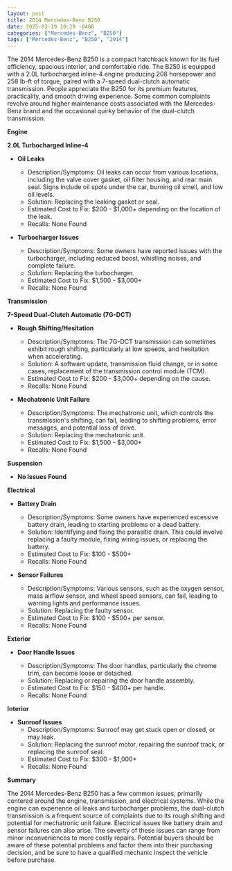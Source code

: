```yaml
---
layout: post
title: 2014 Mercedes-Benz B250
date: 2025-03-19 10:29 -0400
categories: ["Mercedes-Benz", "B250"]
tags: ["Mercedes-Benz", "B250", "2014"]
---
```

The 2014 Mercedes-Benz B250 is a compact hatchback known for its fuel efficiency, spacious interior, and comfortable ride. The B250 is equipped with a 2.0L turbocharged inline-4 engine producing 208 horsepower and 258 lb-ft of torque, paired with a 7-speed dual-clutch automatic transmission. People appreciate the B250 for its premium features, practicality, and smooth driving experience. Some common complaints revolve around higher maintenance costs associated with the Mercedes-Benz brand and the occasional quirky behavior of the dual-clutch transmission.

**Engine**

**2.0L Turbocharged Inline-4**

* **Oil Leaks**
    * Description/Symptoms: Oil leaks can occur from various locations, including the valve cover gasket, oil filter housing, and rear main seal. Signs include oil spots under the car, burning oil smell, and low oil levels.
    * Solution: Replacing the leaking gasket or seal.
    * Estimated Cost to Fix: $200 - $1,000+ depending on the location of the leak.
    * Recalls: None Found

* **Turbocharger Issues**
    * Description/Symptoms: Some owners have reported issues with the turbocharger, including reduced boost, whistling noises, and complete failure.
    * Solution: Replacing the turbocharger.
    * Estimated Cost to Fix: $1,500 - $3,000+
    * Recalls: None Found

**Transmission**

**7-Speed Dual-Clutch Automatic (7G-DCT)**

* **Rough Shifting/Hesitation**
    * Description/Symptoms: The 7G-DCT transmission can sometimes exhibit rough shifting, particularly at low speeds, and hesitation when accelerating.
    * Solution: A software update, transmission fluid change, or in some cases, replacement of the transmission control module (TCM).
    * Estimated Cost to Fix: $200 - $3,000+ depending on the cause.
    * Recalls: None Found

* **Mechatronic Unit Failure**
    * Description/Symptoms: The mechatronic unit, which controls the transmission's shifting, can fail, leading to shifting problems, error messages, and potential loss of drive.
    * Solution: Replacing the mechatronic unit.
    * Estimated Cost to Fix: $1,500 - $3,000+
    * Recalls: None Found

**Suspension**

* **No Issues Found**

**Electrical**

* **Battery Drain**
    * Description/Symptoms: Some owners have experienced excessive battery drain, leading to starting problems or a dead battery.
    * Solution: Identifying and fixing the parasitic drain. This could involve replacing a faulty module, fixing wiring issues, or replacing the battery.
    * Estimated Cost to Fix: $100 - $500+
    * Recalls: None Found

* **Sensor Failures**
    * Description/Symptoms: Various sensors, such as the oxygen sensor, mass airflow sensor, and wheel speed sensors, can fail, leading to warning lights and performance issues.
    * Solution: Replacing the faulty sensor.
    * Estimated Cost to Fix: $100 - $500+ per sensor.
    * Recalls: None Found

**Exterior**

*   **Door Handle Issues**

    *   Description/Symptoms: The door handles, particularly the chrome trim, can become loose or detached.
    *   Solution: Replacing or repairing the door handle assembly.
    *   Estimated Cost to Fix: $150 - $400+ per handle.
    *   Recalls: None Found

**Interior**

* **Sunroof Issues**
    * Description/Symptoms: Sunroof may get stuck open or closed, or may leak.
    * Solution: Replacing the sunroof motor, repairing the sunroof track, or replacing the sunroof seal.
    * Estimated Cost to Fix: $300 - $1,000+
    * Recalls: None Found

**Summary**

The 2014 Mercedes-Benz B250 has a few common issues, primarily centered around the engine, transmission, and electrical systems. While the engine can experience oil leaks and turbocharger problems, the dual-clutch transmission is a frequent source of complaints due to its rough shifting and potential for mechatronic unit failure. Electrical issues like battery drain and sensor failures can also arise. The severity of these issues can range from minor inconveniences to more costly repairs. Potential buyers should be aware of these potential problems and factor them into their purchasing decision, and be sure to have a qualified mechanic inspect the vehicle before purchase.


